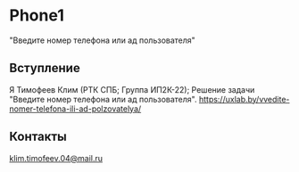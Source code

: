 # Phone1
"Введите номер телефона или ад пользователя"
## Вступление
Я Тимофеев Клим (РТК СПБ; Группа ИП2К-22); Решение задачи "Введите номер телефона или ад пользователя". 
https://uxlab.by/vvedite-nomer-telefona-ili-ad-polzovatelya/
## Контакты
klim.timofeev.04@mail.ru

